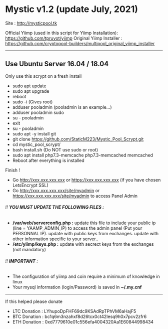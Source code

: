 # Mystic v1.2 (update July, 2021)

Site : http://mysticpool.tk

Official Yiimp (used in this script for Yiimp Installation): https://github.com/tpruvot/yiimp
Original Yiimp Installer : https://github.com/cryptopool-builders/multipool_original_yiimp_installer


***********************************

## Use Ubuntu Server 16.04 / 18.04

Only use this scrypt on a fresh install

- sudo apt update
- sudo apt upgrade
- reboot 
- sudo -i (Gives root)
- adduser pooladmin (pooladmin is an example...)
- adduser pooladmin sudo
- su - pooladmin
- exit
- su - pooladmin
- sudo apt -y install git
- git clone https://github.com/StaticM223/Mystic_Pool_Scrypt.git
- cd mystic_pool_scrypt/
- bash install.sh (Do NOT use sudo or root)
- sudo apt install php7.3-memcache php7.3-memcached memcached
- Reboot after everything is installed

Finish !
- Go http://xxx.xxx.xxx.xxx or https://xxx.xxx.xxx.xxx (if you have chosen LetsEncrypt SSL)
- Go http://xxx.xxx.xxx.xxx/site/myadmin or https://xxx.xxx.xxx.xxx/site/myadmin to access Panel Admin

###### :bangbang: **YOU MUST UPDATE THE FOLLOWING FILES :**
- **/var/web/serverconfig.php :** update this file to include your public ip (line = YAAMP_ADMIN_IP) to access the admin panel (Put your PERSONNAL IP). update with public keys from exchanges. update with other information specific to your server..
- **/etc/yiimp/keys.php :** update with secrect keys from the exchanges (not mandatory)


###### :bangbang: **IMPORTANT** : 

- The configuration of yiimp and coin require a minimum of knowledge in linux
- Your mysql information (login/Password) is saved in **~/.my.cnf**

***********************************

If this helped please donate
- LTC Donation : LYhupoDpFHF69dc9KSAdRpTPhVM6aHajF5
- BTC Donation : bc1q6m3nzahxf8d26tcx0ct42lesq9h0x7pcv2zfr6
- ETH Donation : 0xd7779610e01c556efa4004320Aa1E60844998434
